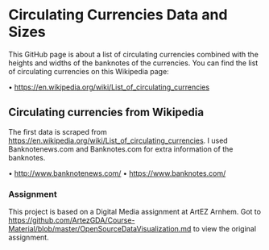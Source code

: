 # Circulating Currencies Data and Sizes
This GitHub page is about a list of circulating currencies combined with the heights and widths of the banknotes of the currencies. You can find the list of circulating currencies on this Wikipedia page: 

• https://en.wikipedia.org/wiki/List_of_circulating_currencies

## Circulating currencies from Wikipedia
The first data is scraped from https://en.wikipedia.org/wiki/List_of_circulating_currencies.
I used Banknotenews.com and Banknotes.com for extra information of the banknotes. 

• http://www.banknotenews.com/
• https://www.banknotes.com/

### Assignment
This project is based on a Digital Media assignment at ArtEZ Arnhem. 
Got to https://github.com/ArtezGDA/Course-Material/blob/master/OpenSourceDataVisualization.md to view the original assignment.


